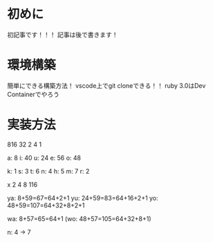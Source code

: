 # 初めに
初記事です！！！
記事は後で書きます！

# 環境構築
簡単にできる構築方法！
vscode上でgit cloneできる！！
ruby 3.0はDev Containerでやろう

# 実装方法
 816
32 2
 4 1

a: 8
i: 40
u: 24
e: 56
o: 48

k: 1
s: 3
t: 6
n: 4
h: 5
m: 7
r: 2

 x 2
 4 8
 116

ya: 8+59=67=64+2+1
yu: 24+59=83=64+16+2+1
yo: 48+59=107=64+32+8+2+1

wa: 8+57=65=64+1
(wo: 48+57=105=64+32+8+1)

n: 4 -> 7

